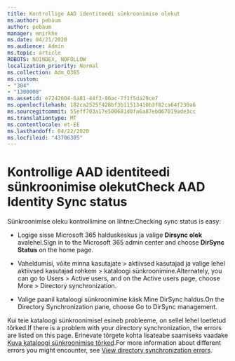 ```yaml
---
title: Kontrollige AAD identiteedi sünkroonimise olekut
ms.author: pebaum
author: pebaum
manager: mnirkhe
ms.date: 04/21/2020
ms.audience: Admin
ms.topic: article
ROBOTS: NOINDEX, NOFOLLOW
localization_priority: Normal
ms.collection: Adm_O365
ms.custom:
- "304"
- "1300008"
ms.assetid: e7242604-6a81-44f3-86ac-7f1f5da29ce7
ms.openlocfilehash: 182ca2525f428bf3b11513410b3f82ca64f230a6
ms.sourcegitcommit: 55eff703a17e500681d8fa6a87eb067019ade3cc
ms.translationtype: MT
ms.contentlocale: et-EE
ms.lasthandoff: 04/22/2020
ms.locfileid: "43706305"
---
```

# <a name="check-aad-identity-sync-status"></a><span data-ttu-id="4ba81-102">Kontrollige AAD identiteedi sünkroonimise olekut</span><span class="sxs-lookup"><span data-stu-id="4ba81-102">Check AAD Identity Sync status</span></span>

<span data-ttu-id="4ba81-103">Sünkroonimise oleku kontrollimine on lihtne:</span><span class="sxs-lookup"><span data-stu-id="4ba81-103">Checking sync status is easy:</span></span>
  
- <span data-ttu-id="4ba81-104">Logige sisse Microsoft 365 halduskeskus ja valige **Dirsync olek** avalehel.</span><span class="sxs-lookup"><span data-stu-id="4ba81-104">Sign in to the Microsoft 365 admin center and choose **DirSync Status** on the home page.</span></span>

- <span data-ttu-id="4ba81-105">Vaheldumisi, võite minna kasutajate \> aktiivsed kasutajad ja valige lehel aktiivsed kasutajad rohkem \> kataloogi sünkroonimine.</span><span class="sxs-lookup"><span data-stu-id="4ba81-105">Alternately, you can go to Users \> Active users, and on the Active users page, choose More \> Directory synchronization.</span></span>

- <span data-ttu-id="4ba81-106">Valige paanil kataloogi sünkroonimine käsk Mine DirSync haldus.</span><span class="sxs-lookup"><span data-stu-id="4ba81-106">On the Directory Synchronization pane, choose Go to DirSync management.</span></span>

<span data-ttu-id="4ba81-107">Kui teie kataloogi sünkroonimisel esineb probleeme, on sellel lehel loetletud tõrked.</span><span class="sxs-lookup"><span data-stu-id="4ba81-107">If there is a problem with your directory synchronization, the errors are listed on this page.</span></span> <span data-ttu-id="4ba81-108">Erinevate tõrgete kohta lisateabe saamiseks vaadake [Kuva kataloogi sünkroonimise tõrked](https://docs.microsoft.com//office365/enterprise/identify-directory-synchronization-errors).</span><span class="sxs-lookup"><span data-stu-id="4ba81-108">For more information about different errors you might encounter, see [View directory synchronization errors](https://docs.microsoft.com//office365/enterprise/identify-directory-synchronization-errors).</span></span>
  